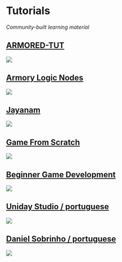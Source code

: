 # Tutorials

*Community-built learning material*

## [ARMORED-TUT](https://blackgoku36.github.io/armory-tutorials/#/)

![](https://forums.armory3d.org/uploads/default/original/2X/b/beb3856fb6082af7b6562287d3fccb226ae5cee9.jpeg)

## [Armory Logic Nodes](https://www.youtube.com/playlist?list=PLCRDzlGnyXOOCrpCXlkezMTj9GTa7B0zu)

[![](http://img.youtube.com/vi/i1MXcC8BCiw/0.jpg)](http://www.youtube.com/watch?v=i1MXcC8BCiw "")

## [Jayanam](https://www.youtube.com/playlist?list=PLboXykqtm8dyWWJ2UkC_8jRpDN4zW1s52)

[![](http://img.youtube.com/vi/JcLBfb6EBhA/0.jpg)](http://www.youtube.com/watch?v=JcLBfb6EBhA "")

## [Game From Scratch](https://www.youtube.com/playlist?list=PLS9MbmO_ssyCROCpMk98E_Pf7fgMCm5-n)

[![](http://img.youtube.com/vi/xf21jJPIC-c/0.jpg)](http://www.youtube.com/watch?v=xf21jJPIC-c "")

## [Beginner Game Development](https://www.youtube.com/playlist?list=PLEji91IwVP3sNAMr2h8bLH9TokLcNxpzj)

[![](http://img.youtube.com/vi/b39aC6vN2Lo/0.jpg)](http://www.youtube.com/watch?v=b39aC6vN2Lo "")

## [Uniday Studio / portuguese](https://www.youtube.com/playlist?list=PLkei3LlusC-GUZBiDEg6NcrOHVq99fIcP)

[![](http://img.youtube.com/vi/Hqd4sfraIO8/0.jpg)](http://www.youtube.com/watch?v=Hqd4sfraIO8 "")

## [Daniel Sobrinho / portuguese](https://www.youtube.com/watch?v=uuT6hSKgqAs&list=PL5CQLH8_gQ-gBOvylD6pe6JOBaOv-lgF7&index=11)

[![](https://img.youtube.com/vi/uuT6hSKgqAs/0.jpg)](https://www.youtube.com/watch?v=uuT6hSKgqAs&list=PL5CQLH8_gQ-gBOvylD6pe6JOBaOv-lgF7&index=11 "")
